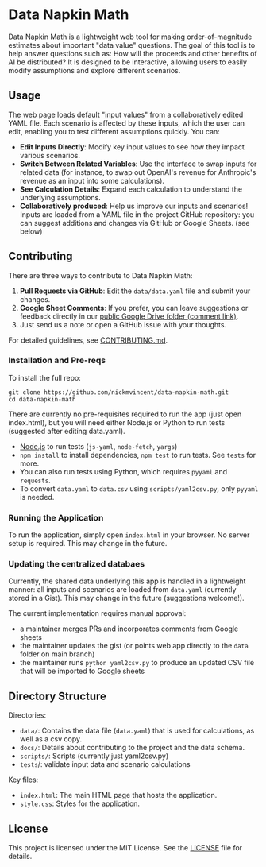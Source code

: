 # Data Napkin Math

Data Napkin Math is a lightweight web tool for making order-of-magnitude estimates about important "data value" questions. The goal of this tool is to help answer questions such as: How will the proceeds and other benefits of AI be distributed? It is designed to be interactive, allowing users to easily modify assumptions and explore different scenarios.

## Usage
The web page loads default "input values" from a collaboratively edited YAML file. Each scenario is affected by these inputs, which the user can edit, enabling you to test different assumptions quickly. You can:

- **Edit Inputs Directly**: Modify key input values to see how they impact various scenarios.
- **Switch Between Related Variables**: Use the interface to swap inputs for related data (for instance, to swap out OpenAI's revenue for Anthropic's revenue as an input into some calculations).
- **See Calculation Details**: Expand each calculation to understand the underlying assumptions.
- **Collaboratively produced**: Help us improve our inputs and scenarios! Inputs are loaded from a YAML file in the project GitHub repository: you can suggest additions and changes via GitHub or Google Sheets. (see below)

## Contributing
There are three ways to contribute to Data Napkin Math:

1. **Pull Requests via GitHub**: Edit the `data/data.yaml` file and submit your changes.
2. **Google Sheet Comments**: If you prefer, you can leave suggestions or feedback directly in our [public Google Drive folder (comment link)](https://drive.google.com/drive/folders/1_UKI4KXKeItuDDCmOtxx8cgmoh3weui5?usp=sharing).
3. Just send us a note or open a GitHub issue with your thoughts.

For detailed guidelines, see [CONTRIBUTING.md](./docs/CONTRIBUTING.md).


### Installation and Pre-reqs

To install the full repo:

```
git clone https://github.com/nickmvincent/data-napkin-math.git
cd data-napkin-math
```

There are currently no pre-requisites required to run the app (just open index.html),
but you will need either Node.js or Python to run tests (suggested after editing data.yaml).

- [Node.js](https://nodejs.org/) to run tests (`js-yaml`, `node-fetch`, `yargs`)
- `npm install` to install dependencies, `npm test` to run tests. See `tests` for more.
- You can also run tests using Python, which requires `pyyaml` and `requests`.
- To convert `data.yaml` to `data.csv` using `scripts/yaml2csv.py`, only `pyyaml` is needed.


### Running the Application
To run the application, simply open `index.html` in your browser. No server setup is required. This may change in the future.

### Updating the centralized databaes

Currently, the shared data underlying this app is handled in a lightweight manner: all inputs
and scenarios are loaded from `data.yaml` (currently stored in a Gist). This may change in the future
(suggestions welcome!).

The current implementation requires manual approval:

- a maintainer merges PRs and incorporates comments from Google sheets
- the maintainer updates the gist (or points web app directly to the `data` folder on main branch)
- the maintainer runs `python yaml2csv.py` to produce an updated CSV file that will be imported to Google sheets

## Directory Structure

Directories:
- `data/`: Contains the data file (`data.yaml`) that is used for calculations, as well as a csv copy.
- `docs/`: Details about contributing to the project and the data schema.
- `scripts/`: Scripts (currently just yaml2csv.py)
- `tests`/: validate input data and scenario calculations

Key files:
- `index.html`: The main HTML page that hosts the application.
- `style.css`: Styles for the application.



## License
This project is licensed under the MIT License. See the [LICENSE](./LICENSE) file for details.

